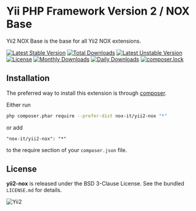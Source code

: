 Yii PHP Framework Version 2 / NOX Base
======================================

Yii2 NOX Base is the base for all Yii2 NOX extensions.

[![Latest Stable Version](https://poser.pugx.org/nox-it/yii2-nox/v/stable)](https://packagist.org/packages/nox-it/yii2-nox)
[![Total Downloads](https://poser.pugx.org/nox-it/yii2-nox/downloads)](https://packagist.org/packages/nox-it/yii2-nox)
[![Latest Unstable Version](https://poser.pugx.org/nox-it/yii2-nox/v/unstable)](https://packagist.org/packages/nox-it/yii2-nox)
[![License](https://poser.pugx.org/nox-it/yii2-nox/license)](https://packagist.org/packages/nox-it/yii2-nox)
[![Monthly Downloads](https://poser.pugx.org/nox-it/yii2-nox/d/monthly)](https://packagist.org/packages/nox-it/yii2-nox)
[![Daily Downloads](https://poser.pugx.org/nox-it/yii2-nox/d/daily)](https://packagist.org/packages/nox-it/yii2-nox)
[![composer.lock](https://poser.pugx.org/nox-it/yii2-nox/composerlock)](https://packagist.org/packages/nox-it/yii2-nox)

## Installation

The preferred way to install this extension is through [composer](http://getcomposer.org/download/).

Either run

```bash
php composer.phar require --prefer-dist nox-it/yii2-nox "*"
```

or add

```
"nox-it/yii2-nox": "*"
```

to the require section of your `composer.json` file.

## License

**yii2-nox** is released under the BSD 3-Clause License. See the bundled `LICENSE.md` for details.

![Yii2](https://img.shields.io/badge/Powered_by-Yii_Framework-green.svg?style=flat)
